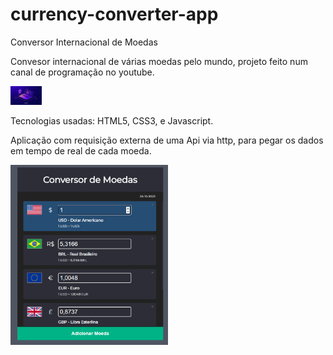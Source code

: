 # currency-converter-app
Conversor Internacional de Moedas

Convesor internacional de várias moedas pelo mundo, projeto feito num canal de programação no youtube.
<br>

<p align="left">
  <img alt="tech" src="./img/tech.png" width="50px" height="30px">
</p>

Tecnologias usadas: HTML5, CSS3, e Javascript.

Aplicação com requisição externa de uma Api via http, para pegar os dados em tempo de real de cada moeda.

<p align="left">
  <img alt="App" src="./img/app.png" width="50%" height="30%">
</p>
